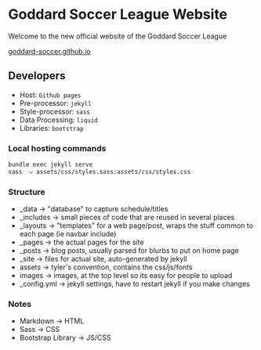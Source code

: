 # Goddard Soccer League Website
Welcome to the new official website of the Goddard Soccer League

[goddard-soccer.github.io](https://goddard-soccer.github.io)

## Developers
- Host: `Github pages`
- Pre-processor: `jekyll`
- Style-processor: `sass`
- Data Processing: `liquid`
- Libraries: `bootstrap`

### Local hosting commands
```bash
bundle exec jekyll serve
sass -w assets/css/styles.sass:assets/css/styles.css
```

### Structure
- _data -> "database" to capture schedule/titles
- _includes -> small pieces of code that are reused in several places
- _layouts -> "templates" for a web page/post, wraps the stuff common to each page (ie navbar include)
- _pages -> the actual pages for the site
- _posts -> blog posts, usually parsed for blurbs to put on home page
- _site -> files for actual site, auto-generated by jekyll
- assets -> tyler's convention, contains the css/js/fonts
- images -> images, at the top level so its easy for people to upload
- _config.yml -> jekyll settings, have to restart jekyll if you make changes

### Notes
- Markdown -> HTML
- Sass -> CSS
- Bootstrap Library -> JS/CSS
